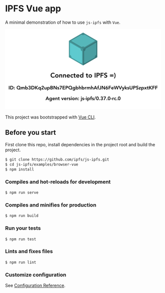 # IPFS Vue app

A minimal demonstration of how to use `js-ipfs` with `Vue`.

![screenshot of the js ipfs node id info](./src/assets/ipfs-vue-screenshot.png)

This project was bootstrapped with [Vue CLI](https://cli.vuejs.org/).

## Before you start

First clone this repo, install dependencies in the project root and build the project.

```console
$ git clone https://github.com/ipfs/js-ipfs.git
$ cd js-ipfs/examples/browser-vue
$ npm install
```

### Compiles and hot-reloads for development

```console
$ npm run serve
```

### Compiles and minifies for production

```console
$ npm run build
```

### Run your tests

```console
$ npm run test
```

### Lints and fixes files

```console
$ npm run lint
```

### Customize configuration

See [Configuration Reference](https://cli.vuejs.org/config/).
